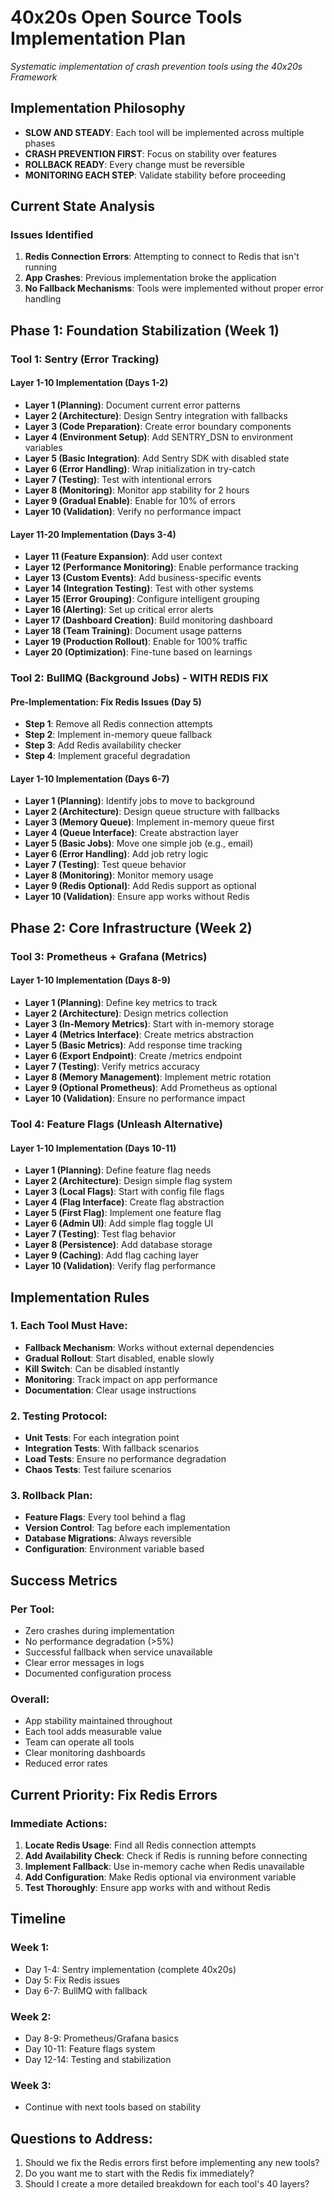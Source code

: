 # 40x20s Open Source Tools Implementation Plan
*Systematic implementation of crash prevention tools using the 40x20s Framework*

## Implementation Philosophy
- **SLOW AND STEADY**: Each tool will be implemented across multiple phases
- **CRASH PREVENTION FIRST**: Focus on stability over features
- **ROLLBACK READY**: Every change must be reversible
- **MONITORING EACH STEP**: Validate stability before proceeding

## Current State Analysis
### Issues Identified
1. **Redis Connection Errors**: Attempting to connect to Redis that isn't running
2. **App Crashes**: Previous implementation broke the application
3. **No Fallback Mechanisms**: Tools were implemented without proper error handling

## Phase 1: Foundation Stabilization (Week 1)

### Tool 1: Sentry (Error Tracking)
#### Layer 1-10 Implementation (Days 1-2)
- **Layer 1 (Planning)**: Document current error patterns
- **Layer 2 (Architecture)**: Design Sentry integration with fallbacks
- **Layer 3 (Code Preparation)**: Create error boundary components
- **Layer 4 (Environment Setup)**: Add SENTRY_DSN to environment variables
- **Layer 5 (Basic Integration)**: Add Sentry SDK with disabled state
- **Layer 6 (Error Handling)**: Wrap initialization in try-catch
- **Layer 7 (Testing)**: Test with intentional errors
- **Layer 8 (Monitoring)**: Monitor app stability for 2 hours
- **Layer 9 (Gradual Enable)**: Enable for 10% of errors
- **Layer 10 (Validation)**: Verify no performance impact

#### Layer 11-20 Implementation (Days 3-4)
- **Layer 11 (Feature Expansion)**: Add user context
- **Layer 12 (Performance Monitoring)**: Enable performance tracking
- **Layer 13 (Custom Events)**: Add business-specific events
- **Layer 14 (Integration Testing)**: Test with other systems
- **Layer 15 (Error Grouping)**: Configure intelligent grouping
- **Layer 16 (Alerting)**: Set up critical error alerts
- **Layer 17 (Dashboard Creation)**: Build monitoring dashboard
- **Layer 18 (Team Training)**: Document usage patterns
- **Layer 19 (Production Rollout)**: Enable for 100% traffic
- **Layer 20 (Optimization)**: Fine-tune based on learnings

### Tool 2: BullMQ (Background Jobs) - WITH REDIS FIX
#### Pre-Implementation: Fix Redis Issues (Day 5)
- **Step 1**: Remove all Redis connection attempts
- **Step 2**: Implement in-memory queue fallback
- **Step 3**: Add Redis availability checker
- **Step 4**: Implement graceful degradation

#### Layer 1-10 Implementation (Days 6-7)
- **Layer 1 (Planning)**: Identify jobs to move to background
- **Layer 2 (Architecture)**: Design queue structure with fallbacks
- **Layer 3 (Memory Queue)**: Implement in-memory queue first
- **Layer 4 (Queue Interface)**: Create abstraction layer
- **Layer 5 (Basic Jobs)**: Move one simple job (e.g., email)
- **Layer 6 (Error Handling)**: Add job retry logic
- **Layer 7 (Testing)**: Test queue behavior
- **Layer 8 (Monitoring)**: Monitor memory usage
- **Layer 9 (Redis Optional)**: Add Redis support as optional
- **Layer 10 (Validation)**: Ensure app works without Redis

## Phase 2: Core Infrastructure (Week 2)

### Tool 3: Prometheus + Grafana (Metrics)
#### Layer 1-10 Implementation (Days 8-9)
- **Layer 1 (Planning)**: Define key metrics to track
- **Layer 2 (Architecture)**: Design metrics collection
- **Layer 3 (In-Memory Metrics)**: Start with in-memory storage
- **Layer 4 (Metrics Interface)**: Create metrics abstraction
- **Layer 5 (Basic Metrics)**: Add response time tracking
- **Layer 6 (Export Endpoint)**: Create /metrics endpoint
- **Layer 7 (Testing)**: Verify metrics accuracy
- **Layer 8 (Memory Management)**: Implement metric rotation
- **Layer 9 (Optional Prometheus)**: Add Prometheus as optional
- **Layer 10 (Validation)**: Ensure no performance impact

### Tool 4: Feature Flags (Unleash Alternative)
#### Layer 1-10 Implementation (Days 10-11)
- **Layer 1 (Planning)**: Define feature flag needs
- **Layer 2 (Architecture)**: Design simple flag system
- **Layer 3 (Local Flags)**: Start with config file flags
- **Layer 4 (Flag Interface)**: Create flag abstraction
- **Layer 5 (First Flag)**: Implement one feature flag
- **Layer 6 (Admin UI)**: Add simple flag toggle UI
- **Layer 7 (Testing)**: Test flag behavior
- **Layer 8 (Persistence)**: Add database storage
- **Layer 9 (Caching)**: Add flag caching layer
- **Layer 10 (Validation)**: Verify flag performance

## Implementation Rules

### 1. Each Tool Must Have:
- **Fallback Mechanism**: Works without external dependencies
- **Gradual Rollout**: Start disabled, enable slowly
- **Kill Switch**: Can be disabled instantly
- **Monitoring**: Track impact on app performance
- **Documentation**: Clear usage instructions

### 2. Testing Protocol:
- **Unit Tests**: For each integration point
- **Integration Tests**: With fallback scenarios
- **Load Tests**: Ensure no performance degradation
- **Chaos Tests**: Test failure scenarios

### 3. Rollback Plan:
- **Feature Flags**: Every tool behind a flag
- **Version Control**: Tag before each implementation
- **Database Migrations**: Always reversible
- **Configuration**: Environment variable based

## Success Metrics

### Per Tool:
- Zero crashes during implementation
- No performance degradation (>5%)
- Successful fallback when service unavailable
- Clear error messages in logs
- Documented configuration process

### Overall:
- App stability maintained throughout
- Each tool adds measurable value
- Team can operate all tools
- Clear monitoring dashboards
- Reduced error rates

## Current Priority: Fix Redis Errors

### Immediate Actions:
1. **Locate Redis Usage**: Find all Redis connection attempts
2. **Add Availability Check**: Check if Redis is running before connecting
3. **Implement Fallback**: Use in-memory cache when Redis unavailable
4. **Add Configuration**: Make Redis optional via environment variable
5. **Test Thoroughly**: Ensure app works with and without Redis

## Timeline

### Week 1:
- Day 1-4: Sentry implementation (complete 40x20s)
- Day 5: Fix Redis issues
- Day 6-7: BullMQ with fallback

### Week 2:
- Day 8-9: Prometheus/Grafana basics
- Day 10-11: Feature flags system
- Day 12-14: Testing and stabilization

### Week 3:
- Continue with next tools based on stability

## Questions to Address:
1. Should we fix the Redis errors first before implementing any new tools?
2. Do you want me to start with the Redis fix immediately?
3. Should I create a more detailed breakdown for each tool's 40 layers?